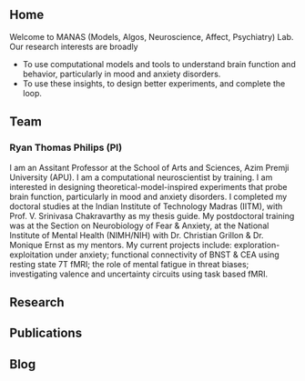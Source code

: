 ## Home

Welcome to MANAS (Models, Algos, Neuroscience, Affect, Psychiatry) Lab. Our research interests are broadly
- To use computational models and tools to understand brain function and behavior, particularly in mood and anxiety disorders.
- To use these insights, to design better experiments, and complete the loop. 


## Team 

### Ryan Thomas Philips (PI)
I am an Assitant Professor at the School of Arts and Sciences, Azim Premji University (APU). I am a computational neuroscientist by training. I am interested in designing theoretical-model-inspired experiments that probe brain function, particularly in mood and anxiety disorders. I completed my doctoral studies at the Indian Institute of Technology Madras (IITM), with Prof. V. Srinivasa Chakravarthy as my thesis guide. My postdoctoral training was at the Section on Neurobiology of Fear & Anxiety, at the National Institute of Mental Health (NIMH/NIH) with Dr. Christian Grillon & Dr. Monique Ernst as my mentors. My current projects include: exploration-exploitation under anxiety; functional connectivity of BNST & CEA using resting state 7T fMRI; the role of mental fatigue in threat biases; investigating valence and uncertainty circuits using task based fMRI.


## Research


## Publications


## Blog
